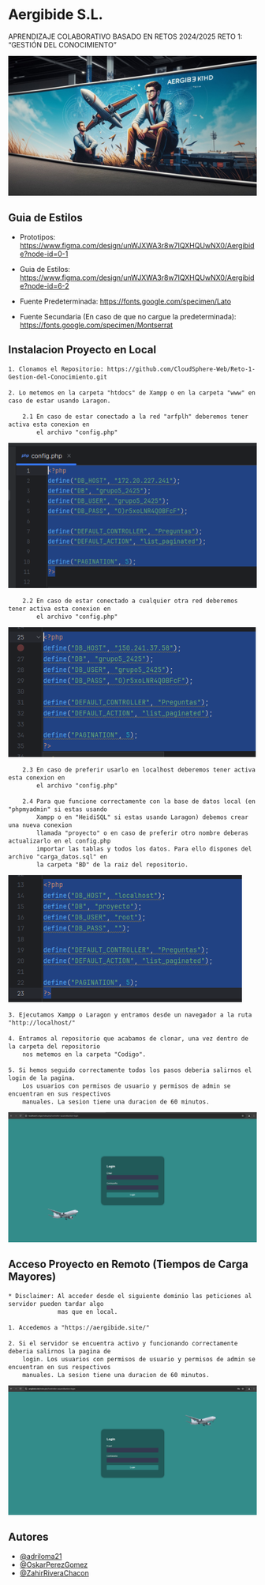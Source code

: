 # Aergibide S.L.

APRENDIZAJE COLABORATIVO BASADO EN RETOS 2024/2025 RETO 1: “GESTIÓN DEL CONOCIMIENTO”

![Logo](https://github.com/CloudSphere-Web/Reto-1-Gestion-del-Conocimiento/blob/main/Utiles/banner%20aergibide.jpg?raw=true)

## Guia de Estilos

- Prototipos: https://www.figma.com/design/unWJXWA3r8w7IQXHQUwNX0/Aergibide?node-id=0-1

- Guia de Estilos: https://www.figma.com/design/unWJXWA3r8w7IQXHQUwNX0/Aergibide?node-id=6-2

- Fuente Predeterminada: https://fonts.google.com/specimen/Lato

- Fuente Secundaria (En caso de que no cargue la predeterminada): https://fonts.google.com/specimen/Montserrat

## Instalacion Proyecto en Local

    1. Clonamos el Repositorio: https://github.com/CloudSphere-Web/Reto-1-Gestion-del-Conocimiento.git

    2. Lo metemos en la carpeta "htdocs" de Xampp o en la carpeta "www" en caso de estar usando Laragon.

        2.1 En caso de estar conectado a la red "arfplh" deberemos tener activa esta conexion en
            el archivo "config.php"
            
![ConexionArfplh](https://github.com/CloudSphere-Web/Reto-1-Gestion-del-Conocimiento/blob/main/Utiles/conexion-arfplh.PNG?raw=true)
    
        2.2 En caso de estar conectado a cualquier otra red deberemos tener activa esta conexion en
            el archivo "config.php"

![conexionCualquiera](https://github.com/CloudSphere-Web/Reto-1-Gestion-del-Conocimiento/blob/main/Utiles/conexion-otra-red.PNG?raw=true)

        2.3 En caso de preferir usarlo en localhost deberemos tener activa esta conexion en
            el archivo "config.php"

        2.4 Para que funcione correctamente con la base de datos local (en "phpmyadmin" si estas usando 
            Xampp o en "HeidiSQL" si estas usando Laragon) debemos crear una nueva conexion 
            llamada "proyecto" o en caso de preferir otro nombre deberas actualizarlo en el config.php
            importar las tablas y todos los datos. Para ello dispones del archivo "carga_datos.sql" en 
            la carpeta "BD" de la raiz del repositorio.

![conexionLocal](https://github.com/CloudSphere-Web/Reto-1-Gestion-del-Conocimiento/blob/main/Utiles/conexion-local.png?raw=true)

    3. Ejecutamos Xampp o Laragon y entramos desde un navegador a la ruta "http://localhost/"

    4. Entramos al repositorio que acabamos de clonar, una vez dentro de la carpeta del repositorio 
        nos metemos en la carpeta "Codigo".

    5. Si hemos seguido correctamente todos los pasos deberia salirnos el login de la pagina. 
        Los usuarios con permisos de usuario y permisos de admin se encuentran en sus respectivos
        manuales. La sesion tiene una duracion de 60 minutos.

![exito](https://github.com/CloudSphere-Web/Reto-1-Gestion-del-Conocimiento/blob/main/Utiles/exito.PNG?raw=true)

## Acceso Proyecto en Remoto (Tiempos de Carga Mayores)

    * Disclaimer: Al acceder desde el siguiente dominio las peticiones al servidor pueden tardar algo 
                  mas que en local.

    1. Accedemos a "https://aergibide.site/"

    2. Si el servidor se encuentra activo y funcionando correctamente deberia salirnos la pagina de 
        login. Los usuarios con permisos de usuario y permisos de admin se encuentran en sus respectivos
        manuales. La sesion tiene una duracion de 60 minutos.

![exito](https://github.com/CloudSphere-Web/Reto-1-Gestion-del-Conocimiento/blob/main/Utiles/exito-remoto.PNG?raw=true)


## Autores

- [@adriloma21](https://github.com/adriloma21)
- [@OskarPerezGomez](https://github.com/OskarPerezGomez)
- [@ZahirRiveraChacon](https://github.com/ZahirRiveraChacon)
